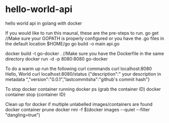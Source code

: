 # hello-world-api
hello world api in golang with docker


If you would like to run this maunal, these are the pre-steps to run.
go get //Make sure your GOPATH is properly configured or you have the .go files in the default location $HOME/go
go build -o main api.go

docker build -t go-docker . //Make sure you have the Dockerfile in the same directory
docker run -d -p 8080:8080 go-docker

To do a warm up run the following curl commands
curl localhost:8080
  Hello, World
curl localhost:8080/status
  {"description":" your description in metadata ","version":"0.0.1","lastcommitsha":"github's commit hash"}
 
 To stop docker container running
 docker ps (grab the container ID)
 docker container stop {container ID}
 
 Clean up for docker if multiple unlabelled images/containers are found
 docker container prune
 docker rmi -f $(docker images --quiet --filter "dangling=true")
 
